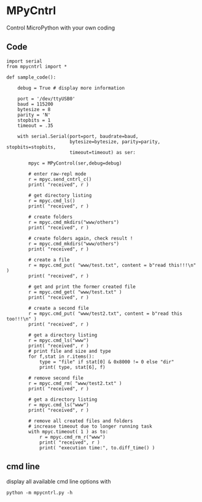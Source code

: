 
# MPyCntrl

Control MicroPython with your own coding


## Code

    import serial
    from mpycntrl import *
        
    def sample_code():
        
        debug = True # display more information 

        port = '/dev/ttyUSB0'
        baud = 115200
        bytesize = 8
        parity = 'N'
        stopbits = 1
        timeout = .35

        with serial.Serial(port=port, baudrate=baud,
                           bytesize=bytesize, parity=parity, stopbits=stopbits,
                           timeout=timeout) as ser:

            mpyc = MPyControl(ser,debug=debug)
                
            # enter raw-repl mode
            r = mpyc.send_cntrl_c()
            print( "received", r )
            
            # get directory listing
            r = mpyc.cmd_ls()
            print( "received", r )
            
            # create folders
            r = mpyc.cmd_mkdirs("www/others")
            print( "received", r )

            # create folders again, check result !
            r = mpyc.cmd_mkdirs("www/others")
            print( "received", r )

            # create a file 
            r = mpyc.cmd_put( "www/test.txt", content = b"read this!!!\n" )
            print( "received", r )

            # get and print the former created file
            r = mpyc.cmd_get( "www/test.txt" )
            print( "received", r )

            # create a second file
            r = mpyc.cmd_put( "www/test2.txt", content = b"read this too!!!\n" )
            print( "received", r )

            # get a directory listing
            r = mpyc.cmd_ls("www")
            print( "received", r )
            # print file and size and type
            for f,stat in r.items():
                type = "file" if stat[0] & 0x8000 != 0 else "dir"
                print( type, stat[6], f)

            # remove second file
            r = mpyc.cmd_rm( "www/test2.txt" )
            print( "received", r )

            # get a directory listing
            r = mpyc.cmd_ls("www")
            print( "received", r )

            # remove all created files and folders 
            # increase timeout due to longer running task 
            with mpyc.timeout( 1 ) as to:
                r = mpyc.cmd_rm_r("www")
                print( "received", r )
                print( "execution time:", to.diff_time() )


## cmd line

display all available cmd line options with

    python -m mpycntrl.py -h


